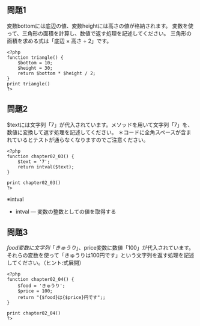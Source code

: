 ## 問題1

変数bottomには底辺の値、変数heightには高さの値が格納されます。
変数を使って、三角形の面積を計算し、数値で返す処理を記述してください。
三角形の面積を求める式は「底辺 × 高さ ÷ 2」です。

```
<?php
function triangle() {
    $bottom = 10;
    $height = 30;
    return $bottom * $height / 2;
}
print triangle()
?>
```

## 問題2

$textには文字列「7」が代入されています。メソッドを用いて文字列「7」を、数値に変換して返す処理を記述してください。
＊コードに全角スペースが含まれているとテストが通らなくなりますのでご注意ください。

```
<?php
function chapter02_03() {
    $text = '7';
    return intval($text);
}

print chapter02_03()
?>
```

※intval

- intval — 変数の整数としての値を取得する

## 問題3

$food変数に文字列「きゅうり」、$price変数に数値「100」が代入されています。
それらの変数を使って「きゅうりは100円です」という文字列を返す処理を記述してください。（ヒント:式展開）

```
<?php
function chapter02_04() {
    $food = 'きゅうり';
    $price = 100;
    return "{$food}は{$price}円です";;
}

print chapter02_04()
?>
```
